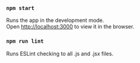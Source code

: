 
### `npm start`

Runs the app in the development mode.<br>
Open [http://localhost:3000](http://localhost:3000) to view it in the browser.

### `npm run lint`

Runs ESLint checking to all .js and .jsx files.